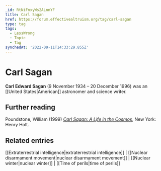 ```yaml
---
_id: RtNiFnxyWs2ALnnYF
title: Carl Sagan
href: https://forum.effectivealtruism.org/tag/carl-sagan
type: tag
tags:
  - LessWrong
  - Topic
  - Tag
synchedAt: '2022-09-11T14:33:29.855Z'
---
```

# Carl Sagan

**Carl Edward Sagan** (9 November 1934 – 20 December 1996) was an [[United States|American]] astronomer and science writer.

Further reading
---------------

Poundstone, William (1999) [*Carl Sagan: A Life in the Cosmos*](https://en.wikipedia.org/wiki/Special:BookSources/978-0-8050-5766-9), New York: Henry Holt.

Related entries
---------------

[[Extraterrestrial intelligence|extraterrestrial intelligence]] | [[Nuclear disarmament movement|nuclear disarmament movement]] | [[Nuclear winter|nuclear winter]] | [[Time of perils|time of perils]]